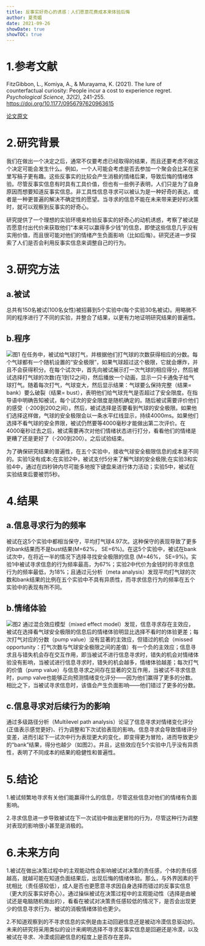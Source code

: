 ```yaml
---
title: 反事实好奇心的诱惑：人们愿意花费成本来体验后悔
author: 夏秀媚
date: 2021-09-26
showDate: true
showTOC: true
---
```

# 1.参考文献
FitzGibbon, L., Komiya, A., & Murayama, K. (2021). The lure of counterfactual curiosity: People incur a cost to experience regret. *Psychological Science, 32*(2), 241-255. https://doi.org/10.1177/0956797620963615

[论文原文](../Source_Files/2021-09-26-XXM1.pdf)
# 2.研究背景
我们在做出一个决定之后，通常不仅要考虑已经取得的结果，而且还要考虑不做这个决定可能会发生什么。例如，一个人可能会考虑是否去参加一个聚会会比呆在家里写稿子更有趣。这些反事实的比较会产生消极的情绪后果，导致后悔的情绪体验。尽管反事实信息有时具有工具价值，但也有一些例子表明，人们只是为了自身原因而想要知道反事实信息。非工具性信息寻求可以被认为是一种好奇的表达，或者是一种更普遍的解决不确定性的愿望。当寻求的信息不能在未来带来更好的决策时，就可以观察到反事实的好奇心。

研究提供了一个理想的实验环境来检验反事实的好奇心的动机诱惑，考察了被试是否愿意付出代价来获取他们“本来可以赢得多少钱”的信息，即使这些信息几乎没有实用价值，而且很可能对他们的情绪产生负面影响（比如后悔）。研究还进一步探索了人们是否会利用反事实信息来调整自己的行为。
# 3.研究方法

## a.被试
总共有150名被试(100名女性)被招募到5个实验中(每个实验30名被试)。用略微不同的程序进行了不同的实验，并整合了结果，以更有力地证明研究结果的普遍性。
## b.程序
![图1](../Supporting_Information/2021-09-26-XXM1-Fig-1.png)
在任务中，被试给气球打气，并根据他们打气球的次数获得相应的分数。每个气球都有一个随机设置的“安全极限”，如果气球超过这个极限，它就会爆炸，并且不会获得积分。在每个试次中，首先向被试展示打一次气球的相应得分，然后被试选择打气球的次数(在1到12之间)，然后播放一个动画，显示一只卡通兔子给气球打气。随着每次打气，气球变大，然后显示结果：气球要么保持完整（结果= bank）要么破裂（结果= bust），表明他们给气球充气是否超过了安全限度。在指导语中明确告知被试，每个试次的安全限度是随机确定的。随后被试需要评价他们的感受（-200到200之间）。然后，被试选择是否要看到气球的安全极限。如果他们选择这样做，气球的安全极限会以一条水平红线显示，持续4000ms。如果他们选择不看气球的安全界限，被试仍然要等4000毫秒才能做出第二次评价。在4000毫秒过去之后，被试需要再次对他们情绪状态进行打分，看看他们的情绪是更糟了还是更好了（-200到200）。之后试验结束。

为了确保研究结果的普遍性，在五个实验中，接收气球安全极限信息的成本是不同的。实验1没有成本;在实验2中，被试支付5分来了解气球的安全极限;在实验3和实验4中，通过在四秒钟内尽可能多地按下键盘来进行体力活动；实验5中，被试在实验结束后要被罚5秒。
# 4.结果

## a.信息寻求行为的频率
被试在这5个实验中都相当保守，平均打气球4.97次。这种保守的表现导致了更多的bank结果而不是bust结果(M=62%， SE=6%)。在这5个实验中，被试在bank试次中，在将近一半的情况下选择寻找安全极限的信息 (M=46%， SE=9%)。实验1中被试寻求信息的行为频率最高，为67%；实验2中代价为金钱时的寻求信息行为的频率最低，为18%；且通过元分析（meta analysis）发现平均打气球的次数和bank结果的比例在五个实验中不具有异质性，而寻求信息行为的频率在五个实验中的表现有所不同。
## b.情绪体验
![图2](../Supporting_Information/2021-09-26-XXM1-Fig-2.png)
通过混合效应模型（mixed effect model）发现，信息寻求存在主效应，被试在选择看气球安全极限的信息后的情绪体验明显比选择不看时的体验更差；每次打气对应的分数（pump value）没有显著的主效应，但错过的机会（missed opportunity：打气次数与气球安全极限之间的差值）有一个负的主效应；信息寻求且与错失机会存在交互作用，即当被试不进行信息寻求时，错失的机会对情绪体验没有影响，当被试进行信息寻求时，错失的机会越多，情绪体验越差；每次打气的价值（pump value）与信息寻求之间存在显著的交互作用，当被试不寻求信息时，pump valve也能够正向预测情绪变化评分——因为他们赢得了更多的分数。相比之下，当被试寻求信息时，该值会产生负面影响——他们错过了更多的分数。
## c.信息寻求对后续行为的影响
通过多级路径分析（Multilevel path analysis）论证了信息寻求对情绪变化评分(正值表示感觉更好)、行为调整和下次试验表现的影响。信息寻求会导致情绪评分变差，进而引起下一试次中行为表现更大的变化，即变得更为冒险，进而导致更少的“bank”结果，得分也越少（如图2）。并且，这些效应在5个实验中几乎没有异质性，表明了不同成本的结果的稳健性和普遍性。

# 5.结论
1.被试频繁地寻求有关他们能赢得什么的信息，尽管这些信息对他们的情绪有负面影响。

2.寻求信息进一步导致被试在下一次试验中做出更冒险的行为，尽管这种行为调整对表现的影响很小甚至是消极的。

# 6.未来方向
1.被试在做出决策过程中的主观能动性会影响被试对决策的责任感，个体的责任感越高，就越可能在知道负面结果后，出现后悔的情绪体验。那么，与外界因素的干扰相比（责任感较低），成人是否也更愿意寻求因自身选择而错过的反事实信息（更大的反事实好奇心）。通过操纵被试在决策过程中的主观能动性（选择是由被试还是电脑随机做出的），看看在被试对决策责任感较低的情况下，是否会出现更少的信息寻求行为、被试的消极情绪体验也更少。

2.不知道观察到的不寻求信息的实例是由主动回避信息还是被动冷漠信息驱动的。未来的研究将采用类似的设计来阐明选择不寻求反事实信息是回避还是冷漠，以及被试在寻求、冷漠或回避信息的程度上是否存在差异。
